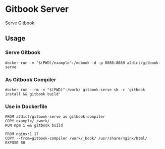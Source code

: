 # Gitbook Server

Serve Gitbook.

## Usage

### Serve Gitbook
```
docker run -v "$(PWD)/example":/mdbook -d -p 8080:8080 a2dict/gitbook-serve
```

### As Gitbook Compiler
```
docker run --rm -v "$(PWD)":/work/ gitbook-serve sh -c 'gitbook install && gitbook build'
```

### Use in Dockerfile
```
FROM a2dict/gitbook-serve as gitbook-compiler
COPY example/ /work/
RUN npm i && gitbook build

FROM nginx:1.17
COPY --from=gitbook-compiler /work/_book/ /usr/share/nginx/html/
EXPOSE 80
```